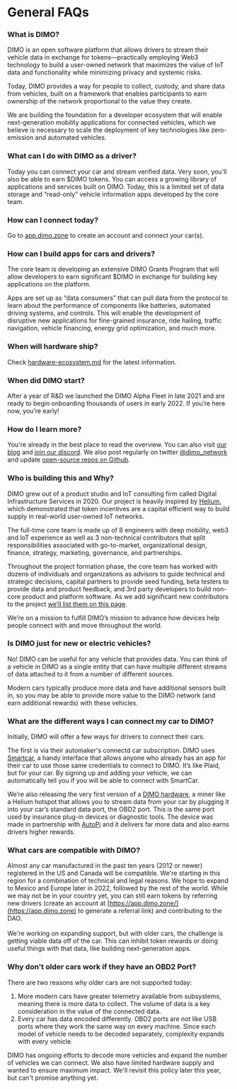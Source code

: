 # General FAQs

### What is DIMO?&#x20;

DIMO is an open software platform that allows drivers to stream their vehicle data in exchange for tokens—practically employing Web3 technology to build a user-owned network that maximizes the value of IoT data and functionality while minimizing privacy and systemic risks.

Today, DIMO provides a way for people to collect, custody, and share data from vehicles, built on a framework that enables participants to earn ownership of the network proportional to the value they create.

We are building the foundation for a developer ecosystem that will enable next-generation mobility applications for connected vehicles, which we believe is necessary to scale the deployment of key technologies like zero-emission and automated vehicles.

### What can I do with DIMO as a driver?

Today you can connect your car and stream verified data. Very soon, you'll also be able to earn $DIMO tokens. You can access a growing library of applications and services built on DIMO. Today, this is a limited set of data storage and “read-only” vehicle information apps developed by the core team.

### How can I connect today?

Go to [app.dimo.zone](https://app.dimo.zone) to create an account and connect your car(s).

### How can I build apps for cars and drivers?

The core team is developing an extensive DIMO Grants Program that will allow developers to earn significant $DIMO in exchange for building key applications on the platform.

Apps are set up as “data consumers” that can pull data from the protocol to learn about the performance of components like batteries, automated driving systems, and controls. This will enable the development of disruptive new applications for fine-grained insurance, ride hailing, traffic navigation, vehicle financing, energy grid optimization, and much more.&#x20;

### When will hardware ship?&#x20;

Check [hardware-ecosystem.md](../../development-roadmap/hardware-ecosystem.md "mention") for the latest information.&#x20;

### When did DIMO start?

After a year of R\&D we launched the DIMO Alpha Fleet in late 2021 and are ready to begin onboarding thousands of users in early 2022. If you’re here now, you’re early!&#x20;

### How do I learn more?

You're already in the best place to read the overview. You can also visit [our blog](https://medium.com/dimo-network) and [join our discord](http://chat.dimo.zone). We also post regularly on twitter [@dimo\_network](https://twitter.com/DIMO\_Network) and update [open-source repos on Github](https://github.com/DIMO-INC).&#x20;

### Who is building this and Why?

DIMO grew out of a product studio and IoT consulting firm called Digital Infrastructure Services in 2020. Our project is heavily inspired by [Helium](https://www.helium.com), which demonstrated that token incentives are a capital efficient way to build supply in real-world user-owned IoT networks.

The full-time core team is made up of 8 engineers with deep mobility, web3 and IoT experience as well as 3 non-technical contributors that split responsibilities associated with go-to-market, organizational design, finance, strategy, marketing, governance, and partnerships.

Throughout the project formation phase, the core team has worked with dozens of individuals and organizations as advisors to guide technical and strategic decisions, capital partners to provide seed funding, beta testers to provide data and product feedback, and 3rd party developers to build non-core product and platform software. As we add significant new contributors to the project [we’ll list them on this page](https://dimo.zone/team/).

We’re on a mission to fulfill DIMO’s mission to advance how devices help people connect with and move throughout the world.&#x20;

### Is DIMO just for new or electric vehicles?

No! DIMO can be useful for any vehicle that provides data. You can think of a vehicle in DIMO as a single entity that can have multiple different streams of data attached to it from a number of different sources.

Modern cars typically produce more data and have additional sensors built in, so you may be able to provide more value to the DIMO network (and earn additional rewards) with these vehicles.

### What are the different ways I can connect my car to DIMO?

Initially, DIMO will offer a few ways for drivers to connect their cars.

The first is via their automaker's connectd car subscription. DIMO uses [Smartcar](https://smartcar.com), a handy interface that allows anyone who already has an app for their car to use those same credentials to connect to DIMO. It’s like Plaid, but for your car. By signing up and adding your vehicle, we can automatically tell you if you will be able to connect with SmartCar.

We’re also releasing the very first version of a [DIMO hardware](https://shop.dimo.zone/password), a miner like a Helium hotspot that allows you to stream data from your car by plugging it into your car’s standard data port, the OBD2 port. This is the same port used by insurance plug-in devices or diagnostic tools. The device was made in partnership with [AutoPi](http://www.autopi.io) and it delivers far more data and also earns drivers higher rewards.

### What cars are compatible with DIMO?

Almost any car manufactured in the past ten years (2012 or newer) registered in the US and Canada will be compatible. We're starting in this region for a combination of technical and legal reasons. We hope to expand to Mexico and Europe later in 2022, followed by the rest of the world. While we may not be in your country yet, you can still earn tokens by referring new drivers (create an account at [https://app.dimo.zone/](https://app.dimo.zone) to generate a referral link) and contributing to the DAO.\
\
We're working on expanding support, but with older cars, the challenge is getting viable data off of the car. This can inhibit token rewards or doing useful things with that data, like building next-generation apps.

### Why don't older cars work if they have an OBD2 Port?

There are two reasons why older cars are not supported today:

1. More modern cars have greater telemetry available from subsystems, meaning there is more data to collect. The volume of data is a key consideration in the value of the connected data.
2. Every car has data encoded differently. OBD2 ports are not like USB ports where they work the same way on every machine. Since each model of vehicle needs to be decoded separately, complexity expands with every vehicle.&#x20;

DIMO has ongoing efforts to decode more vehicles and expand the number of vehicles we can connect. We also have limited hardware supply and wanted to ensure maximum impact. We'll revisit this policy later this year, but can't promise anything yet.


